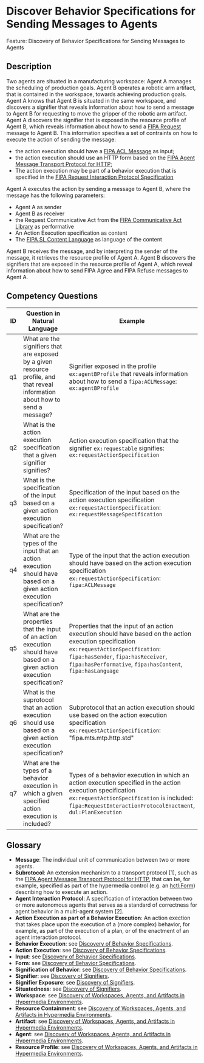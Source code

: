 # Discover Behavior Specifications for Sending Messages to Agents
Feature: Discovery of Behavior Specifications for Sending Messages to Agents


## Description
Two agents are situated in a manufacturing workspace: Agent A manages the scheduling of production goals. Agent B operates a robotic arm artifact, that is contained in the workspace, towards achieving production goals. Agent A knows that Agent B is situated in the same workspace, and discovers a signifier that reveals information about how to send a message to Agent B for requesting to move the gripper of the robotic arm artifact.
Agent A discovers the signifier that is exposed in the resource profile of Agent B, which reveals information about how to send a [FIPA Request](http://www.fipa.org/specs/fipa00037/SC00037J.html#_Toc26729708) message to Agent B. This information specifies a set of contraints on how to execute the action of sending the message: 
- the action execution should have a [FIPA ACL Message](http://www.fipa.org/specs/fipa00061/SC00061G.html) as input;
- the action execution should use an HTTP form based on the [FIPA Agent Message Transport Protocol for HTTP](http://www.fipa.org/specs/fipa00084/XC00084C.html);
- The action execution may be part of a behavior execution that is specified in the [FIPA Request Interaction Protocol Specification](http://www.fipa.org/specs/fipa00026/SC00026H.html)

Agent A executes the action by sending a message to Agent B, where the message has the following parameters:
- Agent A as sender 
- Agent B as receiver 
- the Request Communicative Act from the [FIPA Communicative Act Library](http://www.fipa.org/specs/fipa00037/SC00037J.html) as performative 
- An Action Execution specification as content 
- The [FIPA SL Content Language](http://www.fipa.org/specs/fipa00008/SC00008I.html) as language of the content 

Agent B receives the message, and by interpreting the sender of the message, it retrieves the resource profile of Agent A. Agent B discovers the signifiers that are exposed in the resource profile of Agent A, which reveal information about how to send FIPA Agree and FIPA Refuse messages to Agent A.

 
## Competency Questions

| ID | Question in Natural Language                                                                                              | Example                                                                                                                   |
|----|---------------------------------------------------------------------------------------------------------------------------|---------------------------------------------------------------------------------------------------------------------------|
| q1 | What are the signifiers that are exposed by a given resource profile, and that reveal information about how to send a message? | Signifier exposed in the profile `ex:agentBProfile` that reveals information about how to send a `fipa:ACLMessage`: `ex:agentBProfile` |                                      |
| q2 | What is the action execution specification that a given signifier signifies? | Action execution specification that the signifier `ex:requestable` signifies: `ex:requestActionSpecification`|
| q3 | What is the specification of the input based on a given action execution specification? | Specification of the input based on the action execution specification `ex:requestActionSpecification`: `ex:requestMessageSpecification` |
| q4 | What are the types of the input that an action execution should have based on a given action execution specification? | Type of the input that the action execution should have based on the action execution specification `ex:requestActionSpecification`: `fipa:ACLMessage`| 
| q5 | What are the properties that the input of an action execution should have based on a given action execution specification? | Properties that the input of an action execution should have based on the action execution specification `ex:requestActionSpecification`: `fipa:hasSender`, `fipa:hasReceiver`, `fipa:hasPerformative`, `fipa:hasContent`, `fipa:hasLanguage` |
| q6 | What is the suprotocol that an action execution should use based on a given action execution specification? | Subprotocol that an action execution should use based on the action execution specification `ex:requestActionSpecification`: "fipa.mts.mtp.http.std" |
| q7 | What are the types of a behavior execution in which a given specified action execution is included? | Types of a behavior execution in which an action execution specified in the action execution specification `ex:requestActionSpecification` is included: `fipa:RequestInteractionProtocolEnactment`, `dul:PlanExecution` |  

## Glossary
- **Message**: The individual unit of communication between two or more agents.
- **Subrotocol**: An extension mechanism to a transport protocol [1], such as the [FIPA Agent Message Transport Protocol for HTTP](http://www.fipa.org/specs/fipa00084/XC00084C.html), that can be, for example, specified as part of the hypermedia control (e.g. an [hctl:Form](https://www.w3.org/2019/wot/hypermedia#Form)) describing how to execute an action.
- **Agent Interaction Protocol**: A specification of interaction between two or more autonomous agents that serves as a standard of correctness for agent behavior in a multi-agent system [2].
- **Action Execution as part of a Behavior Execution**: An action exection that takes place upon the execution of a (more complex) behavior, for example, as part of the execution of a plan, or of the enactment of an agent interaction protocol.
- **Behavior Execution**: see [Discovery of Behavior Specifications](../discover-behavior-specifications/README.md).
- **Action Execution**: see [Discovery of Behavior Specifications](../discover-behavior-specifications/README.md).
- **Input**: see [Discovery of Behavior Specifications](../discover-behavior-specifications/README.md).
- **Form**: see [Discovery of Behavior Specifications](../discover-behavior-specifications/README.md).
- **Signification of Behavior**: see [Discovery of Behavior Specifications](../discover-behavior-specifications/README.md).
- **Signifier**: see [Discovery of Signifiers](../discover-signifiers/README.md).
- **Signifier Exposure**: see [Discovery of Signifiers](../discover-signifiers/README.md).
- **Situatedness**: see [Discovery of Signifiers](../discover-signifiers/README.md).
- **Workspace**: see [Discovery of Workspaces, Agents, and Artifacts in Hypermedia Environments](../discover-core/README.md).
- **Resource Containment**: see [Discovery of Workspaces, Agents, and Artifacts in Hypermedia Environments](../discover-core/README.md).
- **Artifact**: see [Discovery of Workspaces, Agents, and Artifacts in Hypermedia Environments](../discover-core/README.md).
- **Agent**: see [Discovery of Workspaces, Agents, and Artifacts in Hypermedia Environments](../discover-core/README.md).
- **Resource Profile**: see [Discovery of Workspaces, Agents, and Artifacts in Hypermedia Environments](../discover-core/README.md).
